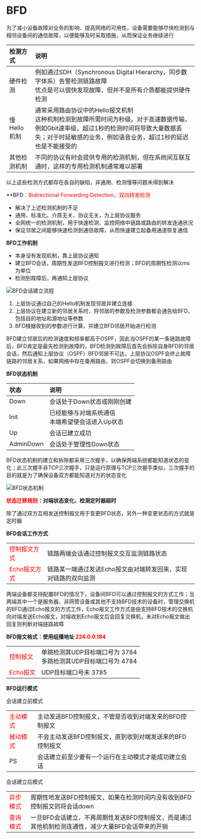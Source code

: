 # BFD

为了减小设备故障对业务的影响、提高网络的可用性，设备需要能够尽快检测到与相邻设备间的通信故障，以便能够及时采取措施，从而保证业务继续进行

| 检测方式 | 说明 |
| :-- | :-- |
| 硬件检测 | 例如通过SDH（Synchronous Digital Hierarchy，同步数字体系）告警检测链路故障<br />优点是可以很快发现故障，但并不是所有介质都能提供硬件检测 |
| 慢Hello机制 | 通常采用路由协议中的Hello报文机制<br />这种机制检测到故障所需时间为秒级。对于高速数据传输，例如Gbit速率级，超过1秒的检测时间将导致大量数据丢失；对于时延敏感的业务，例如语音业务，超过1秒的延迟也是不能接受的 |
| 其他检测机制 | 不同的协议有时会提供专用的检测机制，但在系统间互联互通时，这样的专用检测机制通常难以部署 |

以上这些检测方式都存在各自的缺陷，非通用、检测慢等问题未得到解决

**BFD：<font color="red">Bidirectional Forwarding Detection，双向转发检测</font>

- 解决了上述检测机制的不足
- 通用、标准化、介质无关、协议无关，为上层协议服务
- 全网统一的检测机制，用于快速检测、监控网络中链路或路由的转发连通状况
- 保证邻居之间能够快速检测到通信故障，从而快速建立起备用通道恢复通信

**BFD工作机制**

- 本身没有发现机制，靠上层协议通知
- 建立BFD会话，周期性发送BFD控制报文进行检测；BFD的周期性检测以ms为单位
- 检测到故障后，再通知上层协议

![BFD会话建立流程](https://www.z4a.net/images/2024/06/18/BFD.png)

1. 上层协议通过自己的Hello机制发现邻居并建立连接
2. 上层协议在建立新的邻居关系时，将邻居的参数及检测参数都会通告给BFD，包括目的地址和源地址等参数
3. BFD根据收到的参数进行计算，并建立BFD邻居开始进行检测

BFD建立邻居后的检测速度和频率都高于OSPF，因此当OSPF的某一条链路故障后，BFD肯定是最先检测到故障的，BFD检测到故障后首先会拆除自身BFD的邻居会话，然后通知上层协议（OSPF）BFD邻居不可达，上层协议OSPF会终止故障链路的邻居关系，如果网络中存在备用路由，则OSPF会切换到备用路由

**BFD状态机制**

| 状态 | 说明 |
| :-- | :-- |
| Down | 会话处于Down状态或刚刚创建 |
| Init | 已经能够与对端系统通信<br />本端希望使会话进入Up状态 |
| Up | 会话已建立成功 |
| AdminDown | 会话处于管理性Down状态 |

BFD状态机制的建立和拆除都采用三次握手，以确保两端系统都能知道状态的变化；此三次握手非TCP三次握手，只是运行原理与TCP三次握手类似，三次握手的目的就是为了确保设备双方都能知道对方的状态变化

![BFD状态机制](https://www.z4a.net/images/2024/06/18/BFDe938ccec2843b749.png)

**<font color="red">状态迁移规则</font>：对端状态变化、检测定时器超时**

除了通过双方互相发送控制报文用于变更BFD状态，另外一种变更状态的方式就是定时器

**BFD会话工作方式**

<table>
    <tr>
        <td><font color="red">控制报文方式</font></td>
        <td>链路两端会话通过控制报文交互监测链路状态</td>
    </tr>
    <tr>
        <td><font color="red">Echo报文方式</font></td>
        <td>链路某一端通过发送Echo报文由对端转发回来，实现对链路的双向监测</td>
    </tr>
</table>

两端设备都支持配置BFD的情况下，设备间BFD可以通过控制报文的方式工作；当两端其中一个是服务器、非网管设备或其他不支持BFD技术的设备时，管理交换机的BFD通过Echo报文的方式工作，Echo报文工作方式是由支持BFD技术的交换机向对端发送Echo报文，对端收到Echo报文后会回复交换机，未对Echo报文做出回复则判断对端链路故障

**BFD报文格式：使用组播地址 <font color="red">224.0.0.184</font>**

<table>
    <tr>
        <td><font color="red">控制报文</font></td>
        <td>单跳检测其UDP目标端口号为 3784<br />多跳检测其UDP目标端口号为 4784</td>
    </tr>
    <tr>
        <td><font color="red">Echo报文</font></td>
        <td>UDP目标端口号未 3785</td>
    </tr>
</table>

**BFD运行模式**

会话建立前模式

<table>
    <tr>
        <td><font color="red">主动模式</font></br>
        <td>主动发送BFD控制报文，不管是否收到对端发来的BFD控制报文</td>
    </tr>
    <tr>
        <td><font color="red">被动模式</font></td>
        <td>不会主动发送BFD控制报文，直到收到对端发送来的BFD控制报文</td>
    </tr>
    <tr>
        <td>PS</td>
        <td>会话建立前至少要有一个运行在主动模式才能成功建立会话</td>
    </tr>
</table>

会话建立后模式

<table>
    <tr>
        <td><font color="red">异步模式</font></td>
        <td>周期性地发送BFD控制报文，如果在检测时间内没有收到BFD控制报文则将会话down</td>
    </tr>
    <tr>
        <td><font color="red">查询模式</font></td>
        <td>一旦BFD会话建立，不再周期性发送BFD控制报文，而是通过其他机制检测连通性，减少大量BFD会话带来的开销</td>
    </tr>
</table>